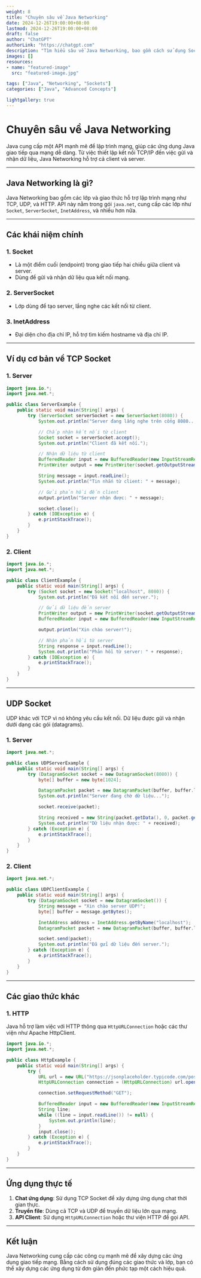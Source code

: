 ```yaml
---
weight: 8
title: "Chuyên sâu về Java Networking"
date: 2024-12-26T19:00:00+08:00
lastmod: 2024-12-26T19:00:00+08:00
draft: false
author: "ChatGPT"
authorLink: "https://chatgpt.com"
description: "Tìm hiểu sâu về Java Networking, bao gồm cách sử dụng Socket, ServerSocket, và giao tiếp mạng trong các ứng dụng Java."
images: []
resources:
- name: "featured-image"
  src: "featured-image.jpg"

tags: ["Java", "Networking", "Sockets"]
categories: ["Java", "Advanced Concepts"]

lightgallery: true
---
```


# Chuyên sâu về Java Networking

Java cung cấp một API mạnh mẽ để lập trình mạng, giúp các ứng dụng Java giao tiếp qua mạng dễ dàng. Từ việc thiết lập kết nối TCP/IP đến việc gửi và nhận dữ liệu, Java Networking hỗ trợ cả client và server.

---

## Java Networking là gì?

Java Networking bao gồm các lớp và giao thức hỗ trợ lập trình mạng như TCP, UDP, và HTTP. API này nằm trong gói `java.net`, cung cấp các lớp như `Socket`, `ServerSocket`, `InetAddress`, và nhiều hơn nữa.

---

## Các khái niệm chính

### 1. **Socket**
- Là một điểm cuối (endpoint) trong giao tiếp hai chiều giữa client và server.
- Dùng để gửi và nhận dữ liệu qua kết nối mạng.

### 2. **ServerSocket**
- Lớp dùng để tạo server, lắng nghe các kết nối từ client.

### 3. **InetAddress**
- Đại diện cho địa chỉ IP, hỗ trợ tìm kiếm hostname và địa chỉ IP.

---

## Ví dụ cơ bản về TCP Socket

### 1. **Server**

```java
import java.io.*;
import java.net.*;

public class ServerExample {
    public static void main(String[] args) {
        try (ServerSocket serverSocket = new ServerSocket(8080)) {
            System.out.println("Server đang lắng nghe trên cổng 8080...");

            // Chấp nhận kết nối từ client
            Socket socket = serverSocket.accept();
            System.out.println("Client đã kết nối.");

            // Nhận dữ liệu từ client
            BufferedReader input = new BufferedReader(new InputStreamReader(socket.getInputStream()));
            PrintWriter output = new PrintWriter(socket.getOutputStream(), true);

            String message = input.readLine();
            System.out.println("Tin nhắn từ client: " + message);

            // Gửi phản hồi đến client
            output.println("Server nhận được: " + message);

            socket.close();
        } catch (IOException e) {
            e.printStackTrace();
        }
    }
}
```

### 2. **Client**

```java
import java.io.*;
import java.net.*;

public class ClientExample {
    public static void main(String[] args) {
        try (Socket socket = new Socket("localhost", 8080)) {
            System.out.println("Đã kết nối đến server.");

            // Gửi dữ liệu đến server
            PrintWriter output = new PrintWriter(socket.getOutputStream(), true);
            BufferedReader input = new BufferedReader(new InputStreamReader(socket.getInputStream()));

            output.println("Xin chào server!");

            // Nhận phản hồi từ server
            String response = input.readLine();
            System.out.println("Phản hồi từ server: " + response);
        } catch (IOException e) {
            e.printStackTrace();
        }
    }
}
```

---

## UDP Socket

UDP khác với TCP vì nó không yêu cầu kết nối. Dữ liệu được gửi và nhận dưới dạng các gói (datagrams).

### 1. **Server**

```java
import java.net.*;

public class UDPServerExample {
    public static void main(String[] args) {
        try (DatagramSocket socket = new DatagramSocket(8080)) {
            byte[] buffer = new byte[1024];

            DatagramPacket packet = new DatagramPacket(buffer, buffer.length);
            System.out.println("Server đang chờ dữ liệu...");

            socket.receive(packet);

            String received = new String(packet.getData(), 0, packet.getLength());
            System.out.println("Dữ liệu nhận được: " + received);
        } catch (Exception e) {
            e.printStackTrace();
        }
    }
}
```

### 2. **Client**

```java
import java.net.*;

public class UDPClientExample {
    public static void main(String[] args) {
        try (DatagramSocket socket = new DatagramSocket()) {
            String message = "Xin chào server UDP!";
            byte[] buffer = message.getBytes();

            InetAddress address = InetAddress.getByName("localhost");
            DatagramPacket packet = new DatagramPacket(buffer, buffer.length, address, 8080);

            socket.send(packet);
            System.out.println("Đã gửi dữ liệu đến server.");
        } catch (Exception e) {
            e.printStackTrace();
        }
    }
}
```

---

## Các giao thức khác

### 1. **HTTP**
Java hỗ trợ làm việc với HTTP thông qua `HttpURLConnection` hoặc các thư viện như Apache HttpClient.

```java
import java.io.*;
import java.net.*;

public class HttpExample {
    public static void main(String[] args) {
        try {
            URL url = new URL("https://jsonplaceholder.typicode.com/posts/1");
            HttpURLConnection connection = (HttpURLConnection) url.openConnection();

            connection.setRequestMethod("GET");

            BufferedReader input = new BufferedReader(new InputStreamReader(connection.getInputStream()));
            String line;
            while ((line = input.readLine()) != null) {
                System.out.println(line);
            }
            input.close();
        } catch (Exception e) {
            e.printStackTrace();
        }
    }
}
```

---

## Ứng dụng thực tế

1. **Chat ứng dụng**: Sử dụng TCP Socket để xây dựng ứng dụng chat thời gian thực.
2. **Truyền file**: Dùng cả TCP và UDP để truyền dữ liệu lớn qua mạng.
3. **API Client**: Sử dụng `HttpURLConnection` hoặc thư viện HTTP để gọi API.

---

## Kết luận

Java Networking cung cấp các công cụ mạnh mẽ để xây dựng các ứng dụng giao tiếp mạng. Bằng cách sử dụng đúng các giao thức và lớp, bạn có thể xây dựng các ứng dụng từ đơn giản đến phức tạp một cách hiệu quả.
